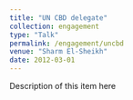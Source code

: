```yaml
---
title: "UN CBD delegate"
collection: engagement
type: "Talk"
permalink: /engagement/uncbd
venue: "Sharm El-Sheikh"
date: 2012-03-01
---
```


Description of this item here